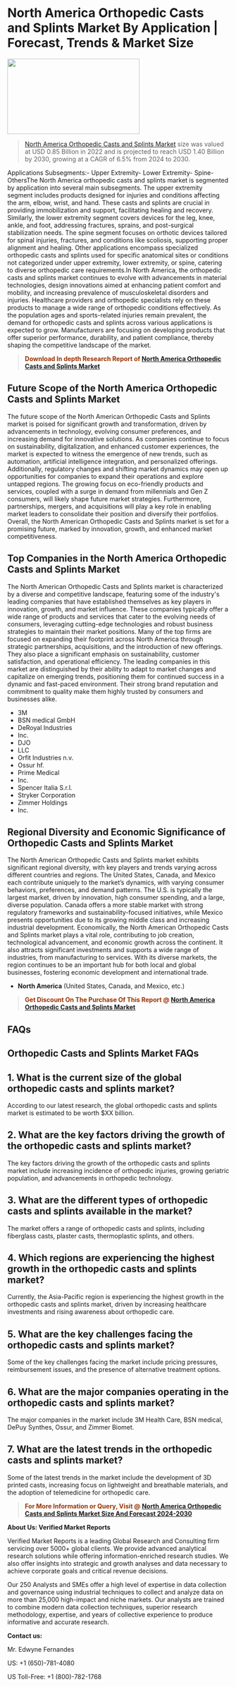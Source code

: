 <p><h1>North America Orthopedic Casts and Splints Market By Application | Forecast, Trends & Market Size</h1><p><img class="aligncenter size-medium wp-image-105565" src="https://ffe5etoiles.com/wp-content/uploads/2025/01/MST7-300x171.png" alt="" width="300" height="171" /></p><blockquote><p><a href="https://www.verifiedmarketreports.com/download-sample/?rid=383444&utm_source=Github-NA&utm_medium=386" target="_blank">North America Orthopedic Casts and Splints Market</a>  size was valued at USD 0.85 Billion in 2022 and is projected to reach USD 1.40 Billion by 2030, growing at a CAGR of 6.5% from 2024 to 2030.</p></blockquote>Applications Subsegments:- Upper Extremity- Lower Extremity- Spine- OthersThe North America orthopedic casts and splints market is segmented by application into several main subsegments. The upper extremity segment includes products designed for injuries and conditions affecting the arm, elbow, wrist, and hand. These casts and splints are crucial in providing immobilization and support, facilitating healing and recovery. Similarly, the lower extremity segment covers devices for the leg, knee, ankle, and foot, addressing fractures, sprains, and post-surgical stabilization needs. The spine segment focuses on orthotic devices tailored for spinal injuries, fractures, and conditions like scoliosis, supporting proper alignment and healing. Other applications encompass specialized orthopedic casts and splints used for specific anatomical sites or conditions not categorized under upper extremity, lower extremity, or spine, catering to diverse orthopedic care requirements.In North America, the orthopedic casts and splints market continues to evolve with advancements in material technologies, design innovations aimed at enhancing patient comfort and mobility, and increasing prevalence of musculoskeletal disorders and injuries. Healthcare providers and orthopedic specialists rely on these products to manage a wide range of orthopedic conditions effectively. As the population ages and sports-related injuries remain prevalent, the demand for orthopedic casts and splints across various applications is expected to grow. Manufacturers are focusing on developing products that offer superior performance, durability, and patient compliance, thereby shaping the competitive landscape of the market.</p><blockquote><p><span style="color: #993300;"><strong>Download In depth Research Report of <a href="https://www.verifiedmarketreports.com/download-sample/?rid=383444&utm_source=Github-NA&utm_medium=386">North America Orthopedic Casts and Splints Market</a></strong></span></p></blockquote><h2>Future Scope of the North America Orthopedic Casts and Splints Market</h2><p>The future scope of the North American Orthopedic Casts and Splints market is poised for significant growth and transformation, driven by advancements in technology, evolving consumer preferences, and increasing demand for innovative solutions. As companies continue to focus on sustainability, digitalization, and enhanced customer experiences, the market is expected to witness the emergence of new trends, such as automation, artificial intelligence integration, and personalized offerings. Additionally, regulatory changes and shifting market dynamics may open up opportunities for companies to expand their operations and explore untapped regions. The growing focus on eco-friendly products and services, coupled with a surge in demand from millennials and Gen Z consumers, will likely shape future market strategies. Furthermore, partnerships, mergers, and acquisitions will play a key role in enabling market leaders to consolidate their position and diversify their portfolios. Overall, the North American Orthopedic Casts and Splints market is set for a promising future, marked by innovation, growth, and enhanced market competitiveness.</p><h2>Top Companies in the North America Orthopedic Casts and Splints Market</h2><p>The North American Orthopedic Casts and Splints market is characterized by a diverse and competitive landscape, featuring some of the industry's leading companies that have established themselves as key players in innovation, growth, and market influence. These companies typically offer a wide range of products and services that cater to the evolving needs of consumers, leveraging cutting-edge technologies and robust business strategies to maintain their market positions. Many of the top firms are focused on expanding their footprint across North America through strategic partnerships, acquisitions, and the introduction of new offerings. They also place a significant emphasis on sustainability, customer satisfaction, and operational efficiency. The leading companies in this market are distinguished by their ability to adapt to market changes and capitalize on emerging trends, positioning them for continued success in a dynamic and fast-paced environment. Their strong brand reputation and commitment to quality make them highly trusted by consumers and businesses alike.</p><p><ul><li>3M </li><li> BSN medical GmbH </li><li> DeRoyal Industries </li><li> Inc. </li><li> DJO </li><li> LLC </li><li> Orfit Industries n.v. </li><li> Ossur hf. </li><li> Prime Medical </li><li> Inc. </li><li> Spencer Italia S.r.l. </li><li> Stryker Corporation </li><li> Zimmer Holdings </li><li> Inc.</li></ul></p><h2>Regional Diversity and Economic Significance of Orthopedic Casts and Splints Market</h2><p>The North American Orthopedic Casts and Splints market exhibits significant regional diversity, with key players and trends varying across different countries and regions. The United States, Canada, and Mexico each contribute uniquely to the market’s dynamics, with varying consumer behaviors, preferences, and demand patterns. The U.S. is typically the largest market, driven by innovation, high consumer spending, and a large, diverse population. Canada offers a more stable market with strong regulatory frameworks and sustainability-focused initiatives, while Mexico presents opportunities due to its growing middle class and increasing industrial development. Economically, the North American Orthopedic Casts and Splints market plays a vital role, contributing to job creation, technological advancement, and economic growth across the continent. It also attracts significant investments and supports a wide range of industries, from manufacturing to services. With its diverse markets, the region continues to be an important hub for both local and global businesses, fostering economic development and international trade.</p><ul>    <li><strong>North America</strong> (United States, Canada, and Mexico, etc.)</li></ul><blockquote><p><span style="color: #993300;"><strong>Get Discount On The Purchase Of This Report @ <a href="https://www.verifiedmarketreports.com/ask-for-discount/?rid=383444&utm_source=Github-NA&utm_medium=386">North America Orthopedic Casts and Splints Market</a></strong></span></p></blockquote><h2>FAQs</h2><p><h2>Orthopedic Casts and Splints Market FAQs</h1><h2>1. What is the current size of the global orthopedic casts and splints market?</div><div></h2><p>According to our latest research, the global orthopedic casts and splints market is estimated to be worth $XX billion.<h2>2. What are the key factors driving the growth of the orthopedic casts and splints market?</div><div></h2><p>The key factors driving the growth of the orthopedic casts and splints market include increasing incidence of orthopedic injuries, growing geriatric population, and advancements in orthopedic technology.<h2>3. What are the different types of orthopedic casts and splints available in the market?</div><div></h2><p>The market offers a range of orthopedic casts and splints, including fiberglass casts, plaster casts, thermoplastic splints, and others.<h2>4. Which regions are experiencing the highest growth in the orthopedic casts and splints market?</div><div></h2><p>Currently, the Asia-Pacific region is experiencing the highest growth in the orthopedic casts and splints market, driven by increasing healthcare investments and rising awareness about orthopedic care.<h2>5. What are the key challenges facing the orthopedic casts and splints market?</div><div></h2><p>Some of the key challenges facing the market include pricing pressures, reimbursement issues, and the presence of alternative treatment options.<h2>6. What are the major companies operating in the orthopedic casts and splints market?</div><div></h2><p>The major companies in the market include 3M Health Care, BSN medical, DePuy Synthes, Ossur, and Zimmer Biomet.<h2>7. What are the latest trends in the orthopedic casts and splints market?</div><div></h2><p>Some of the latest trends in the market include the development of 3D printed casts, increasing focus on lightweight and breathable materials, and the adoption of telemedicine for orthopedic care.<!--...continue with the rest of the FAQs and answers...--></body></html></p><blockquote><p><span style="color: #993300;"><strong>For More Information or Query, Visit @ <a href="https://www.verifiedmarketreports.com/product/orthopedic-casts-and-splints-market/">North America Orthopedic Casts and Splints Market Size And Forecast 2024-2030</a></strong></span></p></blockquote><p><strong>About Us: Verified Market Reports</strong></p><p>Verified Market Reports is a leading Global Research and Consulting firm servicing over 5000+ global clients. We provide advanced analytical research solutions while offering information-enriched research studies. We also offer insights into strategic and growth analyses and data necessary to achieve corporate goals and critical revenue decisions.</p><p>Our 250 Analysts and SMEs offer a high level of expertise in data collection and governance using industrial techniques to collect and analyze data on more than 25,000 high-impact and niche markets. Our analysts are trained to combine modern data collection techniques, superior research methodology, expertise, and years of collective experience to produce informative and accurate research.</p><p><strong>Contact us:</strong></p><p>Mr. Edwyne Fernandes</p><p>US: +1 (650)-781-4080</p><p>US Toll-Free: +1 (800)-782-1768</p>
